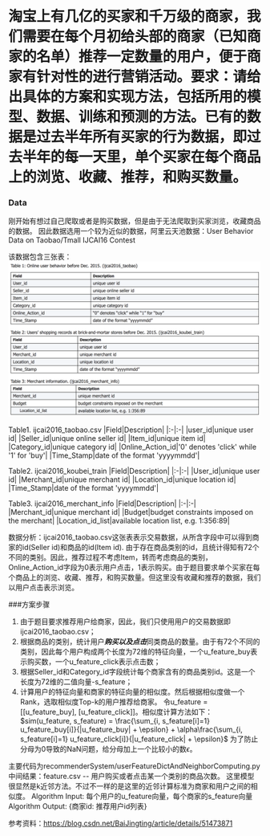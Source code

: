 # 淘宝上有几亿的买家和千万级的商家，我们需要在每个月初给头部的商家（已知商家的名单）推荐一定数量的用户，便于商家有针对性的进行营销活动。要求：请给出具体的方案和实现方法，包括所用的模型、数据、训练和预测的方法。已有的数据是过去半年所有买家的行为数据，即过去半年的每一天里，单个买家在每个商品上的浏览、收藏、推荐，和购买数量。

### Data
刚开始有想过自己爬取或者是购买数据，但是由于无法爬取到买家浏览，收藏商品的数据。
因此数据选用一个较为近似的数据，阿里云天池数据：User Behavior Data on Taobao/Tmall IJCAI16 Contest

该数据包含三张表：
![这里写图片描述](https://github.com/xuehuachunsheng/study_sklearn/blob/master/recommenderSystem/datatable.png)

Table1. ijcai2016_taobao.csv
|Field|Description|
|:-|:-|
|user_id|unique user id|
|Seller_id|unique online seller id|
|Item_id|unique item id|
|Category_id|unique category id|
|Online_Action_id|'0' denotes 'click' while '1' for 'buy'|
|Time_Stamp|date of the format 'yyyymmdd'|

Table2. ijcai2016_koubei_train
|Field|Description|
|:-|:-|
|User_id|unique user id|
|Merchant_id|unique merchant id|
|Location_id|unique location id|
|Time_Stamp|date of the format 'yyyymmdd'|

Table3. ijcai2016_merchant_info
|Field|Description|
|:-|:-|
|Merchant_id|unique merchant id|
|Budget|budget constraints imposed on the merchant|
|Location_id_list|available location list, e.g. 1:356:89|

数据分析：ijcai2016_taobao.csv这张表表示交易数据，从所含字段中可以得到商家的id(Seller id)和商品的id(Item id). 由于存在商品类别的id，且统计得知有72个不同的类别。因此，推荐过程不考虑Item，转而考虑商品的类别，Online_Action_id字段为0表示用户点击，1表示购买。由于题目要求单个买家在每个商品上的浏览、收藏、推荐，和购买数量。但这里没有收藏和推荐的数据，我们以用户点击表示浏览。

###方案步骤
1. 由于题目要求推荐用户给商家，因此，我们只使用用户的交易数据即ijcai2016_taobao.csv；
2. 根据商品的类别，统计用户***购买以及点击***同类商品的数量。由于有72个不同的类别，因此每个用户构成两个长度为72维的特征向量，一个u_feature_buy表示购买数，一个u_feature_click表示点击数；
3. 根据Seller_id和Category_id字段统计每个商家含有的商品类别id。这是一个长度为72维的二值向量-s_feature；
4. 计算用户的特征向量和商家的特征向量的相似度。然后根据相似度做一个Rank，选取相似度Top-k的用户推荐给商家。
令u_feature = [[u_feature_buy], [u_feature_click]]。相似度计算方法如下：
$sim(u_feature, s_feature) = \frac{\sum_{i, s_feature[i]=1} u_feature_buy[i]}{|u_feature_buy| + \epsilon} + \alpha\frac{\sum_{i, s_feature[i]=1} u_feature_click[i]}{|u_feature_click| + \epsilon}$
为了防止分母为0导致的NaN问题，给分母加上一个比较小的数$\epsilon$。

主要代码为recommenderSystem/userFeatureDictAndNeighborComputing.py
中间结果：feature.csv -- 用户购买或者点击某一个类别的商品次数。
这里模型很显然是k近邻方法。不过不一样的是这里的近邻计算标准为商家和用户之间的相似度。
Algorithm Input: 每个用户的u_feature向量，每个商家的s_feature向量
Algorithm Output: {商家id: 推荐用户id列表}

参考资料：https://blog.csdn.net/BaiJingting/article/details/51473871